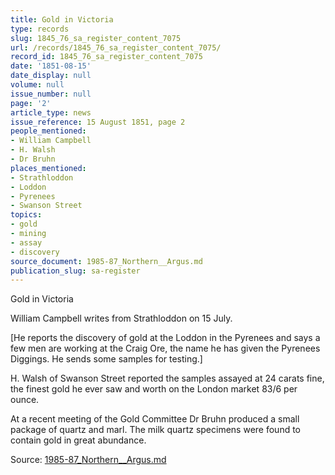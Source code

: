 ```yaml
---
title: Gold in Victoria
type: records
slug: 1845_76_sa_register_content_7075
url: /records/1845_76_sa_register_content_7075/
record_id: 1845_76_sa_register_content_7075
date: '1851-08-15'
date_display: null
volume: null
issue_number: null
page: '2'
article_type: news
issue_reference: 15 August 1851, page 2
people_mentioned:
- William Campbell
- H. Walsh
- Dr Bruhn
places_mentioned:
- Strathloddon
- Loddon
- Pyrenees
- Swanson Street
topics:
- gold
- mining
- assay
- discovery
source_document: 1985-87_Northern__Argus.md
publication_slug: sa-register
---
```


Gold in Victoria

William Campbell writes from Strathloddon on 15 July.

[He reports the discovery of gold at the Loddon in the Pyrenees and says a few men are working at the Craig Ore, the name he has given the Pyrenees Diggings.  He sends some samples for testing.]

H. Walsh of Swanson Street reported the samples assayed at 24 carats fine, the finest gold he ever saw and worth on the London market 83/6 per ounce.

At a recent meeting of the Gold Committee Dr Bruhn produced a small package of quartz and marl.  The milk quartz specimens were found to contain gold in great abundance.

Source: [1985-87_Northern__Argus.md](/downloads/markdown/1985-87_Northern__Argus.md)

